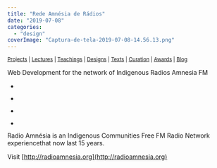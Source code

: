 ```yaml
---
title: "Rede Amnésia de Rádios"
date: "2019-07-08"
categories: 
  - "design"
coverImage: "Captura-de-tela-2019-07-08-14.56.13.png"
---
```


<small>[Projects](../projects.html) | [Lectures](../lectures.html) | [Teachings](../teachings.html) | [Designs](../designs.html) | [Texts](../texts.html) | [Curation](../curation.html) | [Awards](../awards.html) | <a href="https://readruiz.medium.com/" target="_blank">Blog</a></small>

Web Development for the network of Indigenous Radios Amnesia FM

- <a href="https://thisismyart.eratudomato.online/wp-content/uploads/sites/11/2019/07/Captura-de-tela-2019-07-08-14.58.58-1024x522.png"><img src="images/Captura-de-tela-2019-07-08-14.58.58-1024x522.png" alt="" /></a>
    
- <a href="https://thisismyart.eratudomato.online/wp-content/uploads/sites/11/2019/07/Captura-de-tela-2019-07-08-14.58.30-1024x520.png"><img src="images/Captura-de-tela-2019-07-08-14.58.30-1024x520.png" alt="" /></a>
    
- <a href="https://thisismyart.eratudomato.online/wp-content/uploads/sites/11/2019/07/Captura-de-tela-2019-07-08-14.59.26-1024x521.png"><img src="images/Captura-de-tela-2019-07-08-14.59.26-1024x521.png" alt="" /></a>
    
- <a href="https://thisismyart.eratudomato.online/wp-content/uploads/sites/11/2019/07/Captura-de-tela-2019-07-08-14.56.13-1024x520.png"><img src="images/Captura-de-tela-2019-07-08-14.56.13-1024x520.png" alt="" /></a>
    

Radio Amnésia is an Indigenous Communities Free FM Radio Network experiencethat now last 15 years.

Visit [http://radioamnesia.org](http://radioamnesia.org)
